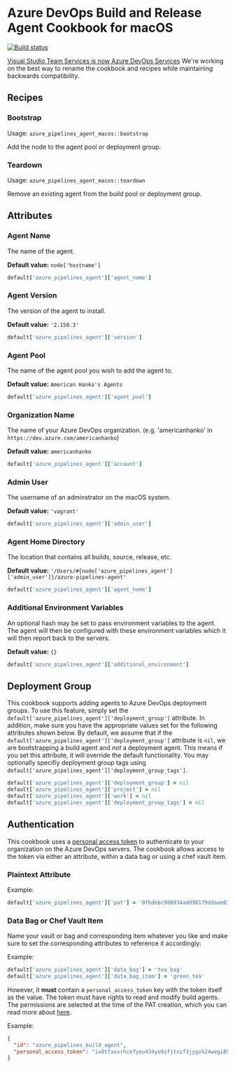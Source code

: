 Azure DevOps Build and Release Agent Cookbook for macOS
=======================================================

[![Build status](https://dev.azure.com/office/APEX/_apis/build/status/Apple%20Lab/cookbooks/azure_pipelines_agent_macos)](https://dev.azure.com/office/APEX/_build/latest?definitionId=2373)

[Visual Studio Team Services is now Azure DevOps Services](https://docs.microsoft.com/en-us/azure/devops/user-guide/what-happened-vsts)
We're working on the best way to rename the cookbook and recipes while maintaining backwards compatibility.

Recipes
-------

### Bootstrap

Usage: `azure_pipelines_agent_macos::bootstrap`

Add the node to the agent pool or deployment group.

### Teardown

Usage: `azure_pipelines_agent_macos::teardown`

Remove an existing agent from the build pool or deployment group.

Attributes
----------

### Agent Name

The name of the agent.

**Default value:** `node['hostname']`

```ruby
default['azure_pipelines_agent']['agent_name']
```

### Agent Version

The version of the agent to install.

**Default value:** `'2.150.3'`

```ruby
default['azure_pipelines_agent']['version']
```

### Agent Pool

The name of the agent pool you wish to add the agent to.

**Default value:** `American Hanko's Agents`

```ruby
default['azure_pipelines_agent']['agent_pool']
```

### Organization Name

The name of your Azure DevOps organization. (e.g. 'americanhanko' in `https://dev.azure.com/americanhanko`)

**Default value:** `americanhanko`

```ruby
default['azure_pipelines_agent']['account']
```

### Admin User

The username of an adminstrator on the macOS system.

**Default value:** `'vagrant'`

```ruby
default['azure_pipelines_agent']['admin_user']
```

### Agent Home Directory

The location that contains all builds, source, release, etc.

**Default value:** `'/Users/#{node['azure_pipelines_agent']['admin_user']}/azure-pipelines-agent'`

```ruby
default['azure_pipelines_agent']['agent_home']
```

### Additional Environment Variables

An optional hash may be set to pass environment variables to the agent. The agent
will then be configured with these environment variables which it will then
report back to the servers.

**Default value:** `{}`

```ruby
default['azure_pipelines_agent']['additional_environment']
```

Deployment Group
----------------

This cookbook supports adding agents to Azure DevOps deployment groups. To use this feature, simply
set the `default['azure_pipelines_agent']['deployment_group']` attribute. In addition, make sure you have
the appropriate values set for the following attributes shown below. By default, we assume that
if the `default['azure_pipelines_agent']['deployment_group']` attribute is `nil`, we are bootstrapping
a build agent and _not_ a deployment agent. This means if you set this attribute, it will
override the default functionality. You may optionally specifiy deployment group tags using
`default['azure_pipelines_agent']['deployment_group_tags']`.

```ruby
default['azure_pipelines_agent']['deployment_group'] = nil
default['azure_pipelines_agent']['project'] = nil
default['azure_pipelines_agent']['work'] = nil
default['azure_pipelines_agent']['deployment_group_tags'] = nil
```

Authentication
--------------

This cookbook uses a [personal access token](https://docs.microsoft.com/en-us/azure/devops/organizations/accounts/use-personal-access-tokens-to-authenticate)
to authenticate to your organization on the Azure DevOps servers. The cookbook allows access to the token via either an attribute, within a data bag or using a chef vault item.

### Plaintext Attribute

Example:

```ruby
default['azure_pipelines_agent']['pat'] = '0fbdebc988934add98179ddaae019a01711'
```

### Data Bag or Chef Vault Item

Name your vault or bag and corresponding item whatever you like and
make sure to set the corresponding attributes to reference it
accordingly:

Example:

```ruby
default['azure_pipelines_agent']['data_bag'] = 'tea_bag'
default['azure_pipelines_agent']['data_bag_item'] = 'green_tea'
```

However, it **must** contain a `personal_access_token` key with
the token itself as the value. The token must have rights to read and modify
build agents. The permissions are selected at the time of the PAT creation, which
you can read more about [here](https://docs.microsoft.com/en-us/azure/devops/organizations/accounts/use-personal-access-tokens-to-authenticate).

Example:

```json
{
  "id": "azure_pipelines_build_agent",
  "personal_access_token": "iu8tfaxxrhce7yeu434yo9zfjtxif3jygzk24wegi855er2moobs"
}
```
